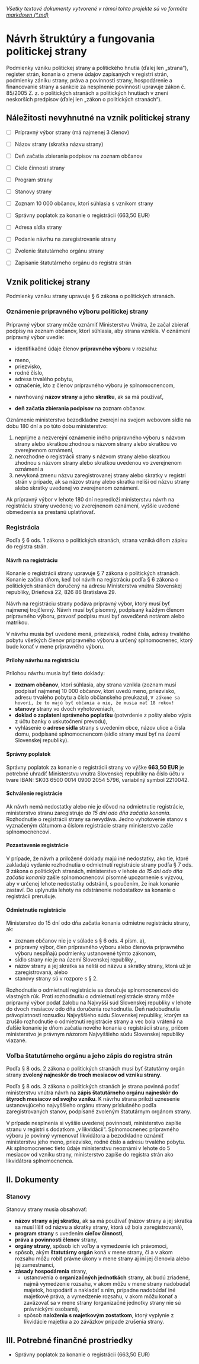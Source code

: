 *Všetky textové dokumenty vytvorené v rámci tohto projekte sú vo formáte [markdown (*.md)](https://guides.github.com/features/mastering-markdown/)*


# Návrh štruktúry a fungovania politickej strany

Podmienky vzniku politickej strany a politického hnutia (ďalej len „strana“), register strán, konania o zmene údajov zapísaných v registri strán, podmienky zániku strany, práva a povinnosti strany, hospodárenie a financovanie strany a sankcie za nesplnenie povinností upravuje zákon č. 85/2005 Z. z. o politických stranách a politických hnutiach v znení neskorších predpisov (ďalej len „zákon o politických stranách“).

## Náležitosti nevyhnutné na vznik politickej strany

* [ ] Prípravný výbor strany (má najmenej 3 členov)
* [ ] Názov strany (skratka názvu strany)
* [ ] Deň začatia zbierania podpisov na zoznam občanov
* [ ] Ciele činnosti strany
* [ ] Program strany
* [ ] Stanovy strany
* [ ] Zoznam 10 000 občanov, ktorí súhlasia s vznikom strany
* [ ] Správny poplatok za konanie o registrácii (663,50 EUR)
* [ ] Adresa sídla strany
* [ ] Podanie návrhu na zaregistrovanie strany
* [ ] Zvolenie štatutárneho orgánu strany
* [ ] Zapísanie štatutárneho orgánu do registra strán


## Vznik politickej strany

Podmienky vzniku strany upravuje § 6 zákona o politických stranách.

### Oznámenie prípravného výboru politickej strany

Prípravný výbor strany môže oznámiť Ministerstvu Vnútra, že začal zbierať podpisy na zoznam občanov, ktorí súhlasia, aby strana vznikla. V oznámení prípravný výbor uvedie:

* identifikačné údaje členov **prípravného výboru** v rozsahu: 
 - meno, 
 - priezvisko,
 - rodné číslo,
 - adresa trvalého pobytu,
 - označenie, kto z členov prípravného výboru je splnomocnencom,

* navrhovaný **názov strany** a jeho **skratku**, ak sa má používať,
 
* **deň začatia zbierania podpisov** na zoznam občanov.

Oznámenie ministerstvo bezodkladne zverejní na svojom webovom sídle na dobu 180 dní a po túto dobu ministerstvo:

 1. neprijme a nezverejní oznámenie iného prípravného výboru s názvom strany alebo skratkou zhodnou s názvom strany alebo skratkou vo zverejnenom oznámení,
 2. nerozhodne o registrácii strany s názvom strany alebo skratkou zhodnou s názvom strany alebo skratkou uvedenou vo zverejnenom oznámení a
 3. nevykoná zmenu názvu zaregistrovanej strany alebo skratky v registri strán v prípade, ak sa názov strany alebo skratka nelíši od názvu strany alebo skratky uvedenej vo zverejnenom oznámení.
 
Ak prípravný výbor v lehote 180 dní nepredloží ministerstvu návrh na registráciu strany uvedenej vo zverejnenom oznámení, vyššie uvedené obmedzenia sa prestanú uplatňovať.


### Registrácia

Podľa § 6 ods. 1 zákona o politických stranách, strana vzniká dňom zápisu do registra strán.

#### Návrh na registráciu

Konanie o registrácii strany upravuje § 7 zákona o politických stranách. Konanie začína dňom, keď bol návrh na registráciu podľa § 6 zákona o politických stranách doručený na adresu Ministerstva vnútra Slovenskej republiky, Drieňová 22, 826 86 Bratislava 29.

Návrh na registráciu strany podáva prípravný výbor, ktorý musí byť najmenej trojčlenný. Návrh musí byť písomný, podpísaný každým členom prípravného výboru, pravosť podpisu musí byť osvedčená notárom alebo matrikou.

V návrhu musia byť uvedené mená, priezviská, rodné čísla, adresy trvalého pobytu všetkých členov prípravného výboru a určený splnomocnenec, ktorý bude konať v mene prípravného výboru.

#### Prílohy návrhu na registráciu

Prílohou návrhu musia byť tieto doklady:

* **zoznam občanov**, ktorí súhlasia, aby strana vznikla (zoznam musí podpísať najmenej 10 000 občanov, ktorí uvedú meno, priezvisko, adresu trvalého pobytu a číslo občianskeho preukazu),
``` V zákone sa hovorí, že to majú byť občania a nie, že musia mať 18 rokov! ```
* **stanovy** strany vo dvoch vyhotoveniach, 
* **doklad o zaplatení správneho poplatku** (potvrdenie z pošty alebo výpis z účtu banky o uskutočnení prevodu),
* vyhlásenie o **adrese sídla** strany s uvedením obce, názov ulice a čísla domu, podpísané splnomocnencom (sídlo strany musí byť na území Slovenskej republiky).

#### Správny poplatok

Správny poplatok za konanie o registrácii strany vo výške **663,50 EUR** je potrebné uhradiť Ministerstvu vnútra Slovenskej republiky na číslo účtu v tvare IBAN: SK03 6500 0014 0900 2054 5796, variabilný symbol 2210042.

#### Schválenie registrácie

Ak návrh nemá nedostatky alebo nie je dôvod na odmietnutie registrácie, ministerstvo stranu zaregistruje *do 15 dní odo dňa začatia konania*. Rozhodnutie o registrácii strany sa nevydáva. Jedno vyhotovenie stanov s vyznačeným dátumom a číslom registrácie strany ministerstvo zašle splnomocnencovi.

#### Pozastavenie registrácie

V prípade, že návrh a priložené doklady majú iné nedostatky, ako tie, ktoré zakladajú vydanie rozhodnutia o odmietnutí registrácie strany podľa § 7 ods. 9 zákona o politických stranách, ministerstvo v lehote *do 15 dní odo dňa začatia konania* zašle splnomocnencovi písomné upozornenie s výzvou, aby v určenej lehote nedostatky odstránil, s poučením, že inak konanie zastaví. Do uplynutia lehoty na odstránenie nedostatkov sa konanie o registrácii prerušuje.

#### Odmietnutie registrácie

Ministerstvo do 15 dní odo dňa začatia konania odmietne registráciu strany, ak:

* zoznam občanov nie je v súlade s § 6 ods. 4 písm. a),
* prípravný výbor, člen prípravného výboru alebo členovia prípravného výboru nespĺňajú podmienky ustanovené týmto zákonom,
* sídlo strany nie je na území Slovenskej republiky ,
* názov strany a jej skratka sa nelíši od názvu a skratky strany, ktorá už je zaregistrovaná, alebo
* stanovy strany sú v rozpore s § 2.

Rozhodnutie o odmietnutí registrácie sa doručuje splnomocnencovi do vlastných rúk. Proti rozhodnutiu o odmietnutí registrácie strany môže prípravný výbor podať žalobu na Najvyšší súd Slovenskej republiky v lehote do dvoch mesiacov odo dňa doručenia rozhodnutia. Deň nadobudnutia právoplatnosti rozsudku Najvyššieho súdu Slovenskej republiky, ktorým sa zrušilo rozhodnutie o odmietnutí registrácie strany a vec bola vrátená na ďalšie konanie je dňom začatia nového konania o registrácii strany, pričom ministerstvo je právnym názorom Najvyššieho súdu Slovenskej republiky viazané.


### Voľba štatutárneho orgánu a jeho zápis do registra strán

Podľa § 8 ods. 2 zákona o politických stranách musí byť štatutárny orgán strany **zvolený najneskôr do troch mesiacov od vzniku strany**.

Podľa § 8 ods. 3 zákona o politických stranách je strana povinná podať ministerstvu vnútra návrh na **zápis štatutárneho orgánu najneskôr do štyroch mesiacov od svojho vzniku**. K návrhu strana priloží uznesenie ustanovujúceho najvyššieho orgánu strany príslušného podľa zaregistrovaných stanov, podpísané zvoleným štatutárnym orgánom strany.

V prípade nesplnenia si vyššie uvedenej povinnosti, ministerstvo zapíše stranu v registri s dodatkom „v likvidácii“. Splnomocnenec prípravného výboru je povinný vymenovať likvidátora a bezodkladne oznámiť ministerstvu jeho meno, priezvisko, rodné číslo a adresu trvalého pobytu. Ak splnomocnenec tieto údaje ministerstvu neoznámi v lehote do 5 mesiacov od vzniku strany, ministerstvo zapíše do registra strán ako likvidátora splnomocnenca.


## II. Dokumenty

### Stanovy

Stanovy strany musia obsahovať:

* **názov strany a jej skratku**, ak sa má používať (názov strany a jej skratka sa musí líšiť od názvu a skratky strany, ktorá už bola zaregistrovaná),
* **program strany** s uvedením **cieľov činnosti**,
* **práva a povinnosti členov** strany,
* **orgány strany**, spôsob ich voľby a vymedzenie ich právomoci,
* spôsob, akým **štatutárny orgán** koná v mene strany, či a v akom rozsahu môžu robiť právne úkony v mene strany aj iní jej členovia alebo jej zamestnanci,
* **zásady hospodárenia** strany,
  - ustanovenia o **organizačných jednotkách** strany, ak budú zriadené, najmä vymedzenie rozsahu, v akom môžu v mene strany nadobúdať majetok, hospodáriť a nakladať s ním, prípadne nadobúdať iné majetkové práva, a vymedzenie rozsahu, v akom môžu konať a zaväzovať sa v mene strany (organizačné jednotky strany nie sú právnickými osobami),
  - spôsob **naloženia s majetkovým zostatkom**, ktorý vyplynie z likvidácie majetku a zo záväzkov prípade zrušenia strany.


## III. Potrebné finančné prostriedky

* Správny poplatok za konanie o registrácii (663,50 EUR)
